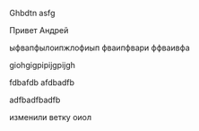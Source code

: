 Ghbdtn asfg

Привет Андрей

ыфвапфылоипжлофиып
фваипфвари
ффваивфа


giohgigpipijgpijgh

fdbafdb
afdbadfb

adfbadfbadfb

изменили ветку
оиол
